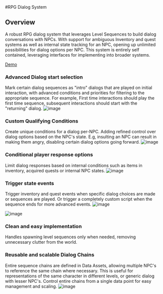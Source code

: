 
#RPG Dialog System

## Overview 
A robust RPG dialog system that leverages Level Sequences to build dialog conversations with NPCs. With support for ambiguous Inventory and quest systems as well as internal state tracking for an NPC, opening up unlimited possibilities for dialog options per NPC. This system is entirely self contained, leveraging interfaces for implementing into broader systems.

[Demo](https://youtu.be/_dfELBeyVXk)



### Advanced Dialog start selection
Mark certain dialog sequences as "intro" dialogs that are played on initial interaction, with advanced conditions and priorities for filtering to the appropriate sequence.  For example, First time interactions should play the first time sequence, subsequent interactions should start with the "returning" dialog.
![image](https://github.com/user-attachments/assets/d5e4492b-fb16-4be1-97a8-cfecceb8198d)


### Custom Qualifying Conditions
Create unique conditions for a dialog per-NPC.  Adding refined control over dialog options based on the NPC's state.  E.g, insulting an NPC can result in making them angry, disabling certain dialog options going forward.
![image](https://github.com/user-attachments/assets/42500626-a66a-4fdf-9d3a-d930047c4019)


### Conditional player response options
Limit dialog responses based on internal conditions such as items in inventory, acquired quests or internal NPC states.
![image](https://github.com/user-attachments/assets/9caab925-1f4f-4a1a-bfb6-1c277ed2e537)



### Trigger state events
Trigger inventory and quest events when specific dialog choices are made or sequences are played. Or trigger a completely custom script when the sequence ends for more advanced events.
![image](https://github.com/user-attachments/assets/9d3f567b-42a1-4fef-8aa8-8fe9f6e96cb2)

![image](https://github.com/user-attachments/assets/4cf1ec58-59aa-4d50-ae8e-8e7154d51a67)


### Clean and easy implementation
Handles spawning level sequences only when needed, removing unnecessary clutter from the world. 

### Reusable and scalable Dialog Chains
Entire sequence chains are defined in Data Assets, allowing multiple NPC's to reference the same chain where necessary. This is useful for representations of the same character in different levels, or generic dialog with lesser NPC's. Control entire chains from a single data point for easy management and scaling.
![image](https://github.com/user-attachments/assets/9d76d2c3-9ea6-4475-9a33-26146b86bde8)

